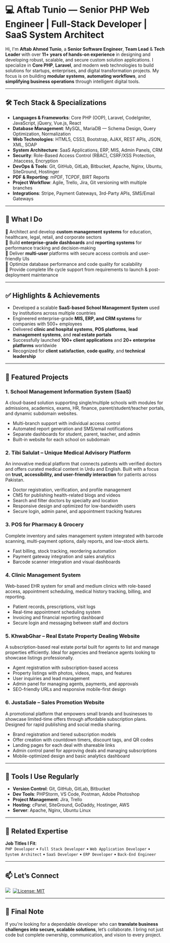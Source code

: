 # 💻 Aftab Tunio — Senior PHP Web Engineer | Full-Stack Developer | SaaS System Architect

Hi, I'm **Aftab Ahmed Tunio**, a **Senior Software Engineer**, **Team Lead** & **Tech Leader** with over **11+ years of hands-on experience** in designing and developing robust, scalable, and secure custom solution applications. I specialize in **Core PHP**, **Laravel**, and modern web technologies to build solutions for startups, enterprises, and digital transformation projects. My focus is on building **modular systems**, **automating workflows**, and **simplifying business operations** through intelligent digital tools.

---

## 🛠️ Tech Stack & Specializations

- **Languages & Frameworks**: Core PHP (OOP), Laravel, CodeIgniter, JavaScript, jQuery, Vue.js, React
- **Database Management**: MySQL, MariaDB — Schema Design, Query Optimization, Normalization
- **Web Technologies**: HTML5, CSS3, Bootstrap, AJAX, REST APIs, JSON, XML, SOAP
- **System Architecture**: SaaS Applications, ERP, MIS, Admin Panels, CRM
- **Security**: Role-Based Access Control (RBAC), CSRF/XSS Protection, .htaccess, Encryption
- **DevOps & Tools**: Git, GitHub, GitLab, Bitbucket, Apache, Nginx, Ubuntu, SiteGround, Hostinger
- **PDF & Reporting**: mPDF, TCPDF, BIRT Reports
- **Project Workflow**: Agile, Trello, Jira, Git versioning with multiple branches
- **Integrations**: Stripe, Payment Gateways, 3rd-Party APIs, SMS/Email Gateways

---

## 🎯 What I Do

🔹 Architect and develop **custom management systems** for education, healthcare, legal, retail, and corporate sectors  
🔹 Build **enterprise-grade dashboards** and **reporting systems** for performance tracking and decision-making  
🔹 Deliver **multi-user** platforms with secure access controls and user-friendly UIs  
🔹 Optimize database performance and code quality for scalability  
🔹 Provide complete life cycle support from requirements to launch & post-deployment maintenance  

---

## ✅ Highlights & Achievements

- Developed a scalable **SaaS-based School Management System** used by institutions across multiple countries
- Engineered enterprise-grade **MIS, ERP, and CRM systems** for companies with 500+ employees
- Delivered **clinic and hospital systems**, **POS platforms**, **lead management systems**, and **real estate portals**
- Successfully launched **100+ client applications** and **20+ enterprise platforms** worldwide
- Recognized for **client satisfaction**, **code quality**, and **technical leadership**

---

## 🚀 Featured Projects

### 1. School Management Information System (SaaS)
A cloud-based solution supporting single/multiple schools with modules for admissions, academics, exams, HR, finance, parent/student/teacher portals, and dynamic subdomain websites.

- Multi-branch support with individual access control
- Automated report generation and SMS/email notifications
- Separate dashboards for student, parent, teacher, and admin
- Built-in website for each school on subdomain

### 2. **Tibi Salulat – Unique Medical Advisory Platform**  
An innovative medical platform that connects patients with verified doctors and offers curated medical content in Urdu and English. Built with a focus on **trust, accessibility, and user-friendly interaction** for patients across Pakistan.

- Doctor registration, verification, and profile management  
- CMS for publishing health-related blogs and videos  
- Search and filter doctors by specialty and location  
- Responsive design and optimized for low-bandwidth users  
- Secure login, admin panel, and appointment tracking features
  
### 3. POS for Pharmacy & Grocery
Complete inventory and sales management system integrated with barcode scanning, multi-payment options, daily reports, and low-stock alerts.

- Fast billing, stock tracking, reordering automation
- Payment gateway integration and sales analytics
- Barcode scanner integration and visual dashboards

### 4. Clinic Management System
Web-based EHR system for small and medium clinics with role-based access, appointment scheduling, medical history tracking, billing, and reporting.

- Patient records, prescriptions, visit logs
- Real-time appointment scheduling system
- Invoicing and financial reporting dashboard
- Secure login and messaging between staff and doctors

### 5. KhwabGhar – Real Estate Property Dealing Website  
A subscription-based real estate portal built for agents to list and manage properties efficiently. Ideal for agencies and freelance agents looking to showcase listings professionally.

- Agent registration with subscription-based access  
- Property listings with photos, videos, maps, and features  
- User inquiries and lead management  
- Admin panel for managing agents, payments, and approvals  
- SEO-friendly URLs and responsive mobile-first design  

### 6. JustaSale – Sales Promotion Website  
A promotional platform that empowers small brands and businesses to showcase limited-time offers through affordable subscription plans. Designed for rapid publishing and social media sharing.

- Brand registration and tiered subscription models  
- Offer creation with countdown timers, discount tags, and QR codes  
- Landing pages for each deal with shareable links  
- Admin control panel for approving deals and managing subscriptions  
- Mobile-optimized design and basic analytics dashboard

---

## 🧰 Tools I Use Regularly

- **Version Control**: Git, GitHub, GitLab, Bitbucket
- **Dev Tools**: PHPStorm, VS Code, Postman, Adobe Photoshop
- **Project Management**: Jira, Trello
- **Hosting**: cPanel, SiteGround, GoDaddy, Hostinger, AWS
- **Server**: Apache, Nginx, Ubuntu Linux


---

## 📌 Related Expertise

**Job Titles I Fit**:  
`PHP Developer` • `Full Stack Developer` • `Web Application Developer` • `System Architect` • `SaaS Developer` • `ERP Developer` • `Back-End Engineer`

---

## 📫 Let’s Connect

<a target="_blank" href="https://www.linkedin.com/in/aftabtunio"><img src="https://img.shields.io/badge/-LinkedIn-blue?style=for-the-badge&logo=Linkedin&logoColor=white"/></a>&nbsp;
[![License: MIT](https://img.shields.io/badge/License-MIT-yellow.svg)](https://opensource.org/licenses/MIT)

---

## 👋 Final Note

If you're looking for a dependable developer who can **translate business challenges into secure, scalable solutions**, let’s collaborate. I bring not just code but complete ownership, communication, and vision to every project.

